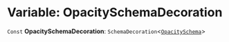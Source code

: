 # Variable: OpacitySchemaDecoration

`Const` **OpacitySchemaDecoration**: `SchemaDecoration`<[`OpacitySchema`](/auto-docs/playground-react/types/OpacitySchema.md)>
